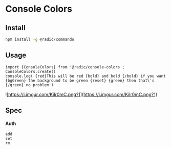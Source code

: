 Console Colors
==============

Install
-------
```bash
npm install -g @radic/commando
```

Usage
-----

```ecmascript 6
import {ConsoleColors} from '@radic/console-colors';
ConsoleColors.create()
console.log('{red}This will be red {bold} and bold {/bold} if you want {bgGreen} the background to be green {reset} {green} then that\'s {/green} no problem')
```

![https://i.imgur.com/Kilr0mC.png?1](https://i.imgur.com/Kilr0mC.png?1)

Spec
----

#### Auth
```
add
set
rm
```